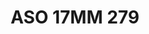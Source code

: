 ---
title: ASO 17MM 279
date: 
draft: false

# descripcion
description : Anillo de plata 925.

materials: Plata 994

color: 

dimensions: 17mm diámetro

code: 05-23-1668

type: "Anillos"

categories: []

price: $4.750,00

price_eftvo: $4.040,00

# Images
# first image will be shown in the product page
images:
  # - image: "images/path_to_image"
  # La ubicacion de las imagenes es imagenes/Anillos/Anillos.Solo Plata/05-23-1668-aso-17mm-279
  - image: "./images/anillos/solo_plata/05-23-1668-aso-17mm-279.jpg"
---